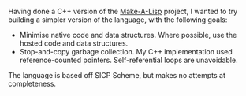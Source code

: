 Having done a C++ version of the [Make-A-Lisp](https://github.com/kanaka/mal) project, I wanted to try building a simpler version of the language, with the following goals:
* Minimise native code and data structures. Where possible, use the hosted code and data structures.
* Stop-and-copy garbage collection. My C++ implementation used reference-counted pointers. Self-referential loops are unavoidable.

The language is based off SICP Scheme, but makes no attempts at completeness.
